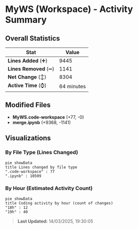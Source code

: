 # MyWS (Workspace) - Activity Summary 

## Overall Statistics

| Stat                   | Value                                                             |
| ---------------------- | ----------------------------------------------------------------- |
| **Lines Added** (➕)   | 9445                                          |
| **Lines Removed** (➖) | 1141                                        |
| **Net Change** (↕)    | 8304                |
| **Active Time** (⌚)   | 64 minutes |


## Modified Files
- **MyWS.code-workspace** (+77, -0)
- **merge.ipynb** (+9368, -1141)

## Visualizations

### By File Type (Lines Changed)

```mermaid
pie showData
title Lines changed by file type
".code-workspace" : 77
".ipynb" : 10509
```

### By Hour (Estimated Activity Count)

```mermaid
pie showData
title Coding activity by hour (count of changes)
"18h" : 12
"19h" : 40
```


> **Last Updated:** 14/03/2025, 19:30:05